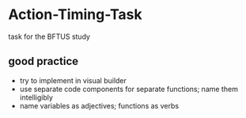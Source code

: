 # Action-Timing-Task
task for the BFTUS study

## good practice
- try to implement in visual builder
- use separate code components for separate functions; name them intelligibly
- name variables as adjectives; functions as verbs
